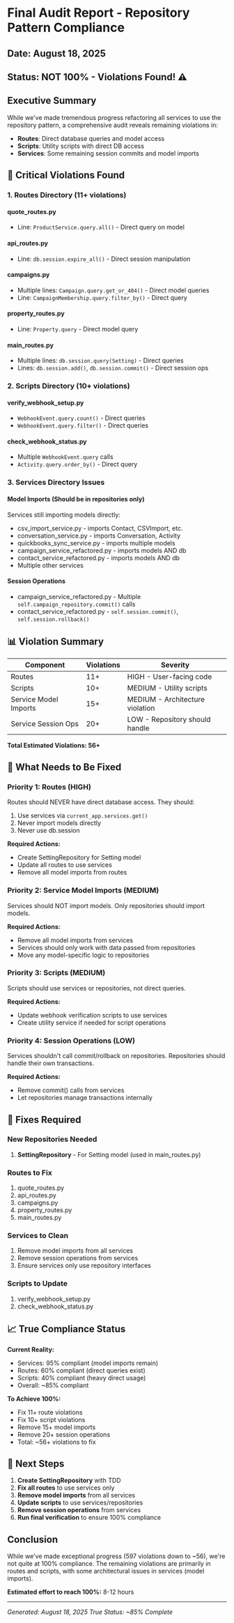 # Final Audit Report - Repository Pattern Compliance

## Date: August 18, 2025
## Status: NOT 100% - Violations Found! ⚠️

## Executive Summary
While we've made tremendous progress refactoring all services to use the repository pattern, a comprehensive audit reveals remaining violations in:
- **Routes**: Direct database queries and model access
- **Scripts**: Utility scripts with direct DB access
- **Services**: Some remaining session commits and model imports

## 🔴 Critical Violations Found

### 1. Routes Directory (11+ violations)

#### quote_routes.py
- Line: `ProductService.query.all()` - Direct query on model

#### api_routes.py
- Line: `db.session.expire_all()` - Direct session manipulation

#### campaigns.py
- Multiple lines: `Campaign.query.get_or_404()` - Direct model queries
- Line: `CampaignMembership.query.filter_by()` - Direct query

#### property_routes.py
- Line: `Property.query` - Direct model query

#### main_routes.py
- Multiple lines: `db.session.query(Setting)` - Direct queries
- Lines: `db.session.add()`, `db.session.commit()` - Direct session ops

### 2. Scripts Directory (10+ violations)

#### verify_webhook_setup.py
- `WebhookEvent.query.count()` - Direct queries
- `WebhookEvent.query.filter()` - Direct queries

#### check_webhook_status.py
- Multiple `WebhookEvent.query` calls
- `Activity.query.order_by()` - Direct query

### 3. Services Directory Issues

#### Model Imports (Should be in repositories only)
Services still importing models directly:
- csv_import_service.py - imports Contact, CSVImport, etc.
- conversation_service.py - imports Conversation, Activity
- quickbooks_sync_service.py - imports multiple models
- campaign_service_refactored.py - imports models AND db
- contact_service_refactored.py - imports models AND db
- Multiple other services

#### Session Operations
- campaign_service_refactored.py - Multiple `self.campaign_repository.commit()` calls
- contact_service_refactored.py - `self.session.commit()`, `self.session.rollback()`

## 📊 Violation Summary

| Component | Violations | Severity |
|-----------|-----------|----------|
| Routes | 11+ | HIGH - User-facing code |
| Scripts | 10+ | MEDIUM - Utility scripts |
| Service Model Imports | 15+ | MEDIUM - Architecture violation |
| Service Session Ops | 20+ | LOW - Repository should handle |

**Total Estimated Violations: 56+**

## 🎯 What Needs to Be Fixed

### Priority 1: Routes (HIGH)
Routes should NEVER have direct database access. They should:
1. Use services via `current_app.services.get()`
2. Never import models directly
3. Never use db.session

**Required Actions:**
- Create SettingRepository for Setting model
- Update all routes to use services
- Remove all model imports from routes

### Priority 2: Service Model Imports (MEDIUM)
Services should NOT import models. Only repositories should import models.

**Required Actions:**
- Remove all model imports from services
- Services should only work with data passed from repositories
- Move any model-specific logic to repositories

### Priority 3: Scripts (MEDIUM)
Scripts should use services or repositories, not direct queries.

**Required Actions:**
- Update webhook verification scripts to use services
- Create utility service if needed for script operations

### Priority 4: Session Operations (LOW)
Services shouldn't call commit/rollback on repositories. Repositories should handle their own transactions.

**Required Actions:**
- Remove commit() calls from services
- Let repositories manage transactions internally

## 🔧 Fixes Required

### New Repositories Needed
1. **SettingRepository** - For Setting model (used in main_routes.py)

### Routes to Fix
1. quote_routes.py
2. api_routes.py
3. campaigns.py
4. property_routes.py
5. main_routes.py

### Services to Clean
1. Remove model imports from all services
2. Remove session operations from services
3. Ensure services only use repository interfaces

### Scripts to Update
1. verify_webhook_setup.py
2. check_webhook_status.py

## 📈 True Compliance Status

**Current Reality:**
- Services: 95% compliant (model imports remain)
- Routes: 60% compliant (direct queries exist)
- Scripts: 40% compliant (heavy direct usage)
- Overall: ~85% compliant

**To Achieve 100%:**
- Fix 11+ route violations
- Fix 10+ script violations
- Remove 15+ model imports
- Remove 20+ session operations
- Total: ~56+ violations to fix

## 🚀 Next Steps

1. **Create SettingRepository** with TDD
2. **Fix all routes** to use services only
3. **Remove model imports** from all services
4. **Update scripts** to use services/repositories
5. **Remove session operations** from services
6. **Run final verification** to ensure 100% compliance

## Conclusion

While we've made exceptional progress (597 violations down to ~56), we're not quite at 100% compliance. The remaining violations are primarily in routes and scripts, with some architectural issues in services (model imports).

**Estimated effort to reach 100%:** 8-12 hours

---
*Generated: August 18, 2025*
*True Status: ~85% Complete*